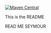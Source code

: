 [![Maven Central](https://img.shields.io/maven-central/v/com.randomnoun.common/common-public.svg)](https://search.maven.org/artifact/com.randomnoun.common/common-public)

This is the README


READ ME SEYMOUR

